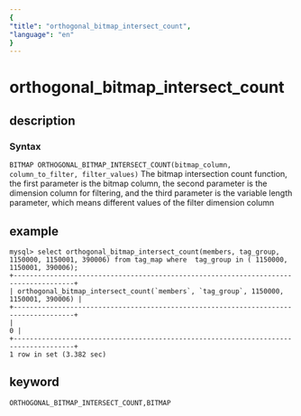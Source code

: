 ```yaml
---
{
"title": "orthogonal_bitmap_intersect_count",
"language": "en"
}
---
```


<!-- 
Licensed to the Apache Software Foundation (ASF) under one
or more contributor license agreements.  See the NOTICE file
distributed with this work for additional information
regarding copyright ownership.  The ASF licenses this file
to you under the Apache License, Version 2.0 (the
"License"); you may not use this file except in compliance
with the License.  You may obtain a copy of the License at
  http://www.apache.org/licenses/LICENSE-2.0
Unless required by applicable law or agreed to in writing,
software distributed under the License is distributed on an
"AS IS" BASIS, WITHOUT WARRANTIES OR CONDITIONS OF ANY
KIND, either express or implied.  See the License for the
specific language governing permissions and limitations
under the License.
-->

# orthogonal_bitmap_intersect_count
## description
### Syntax

`BITMAP ORTHOGONAL_BITMAP_INTERSECT_COUNT(bitmap_column, column_to_filter, filter_values)`
The bitmap intersection count function, the first parameter is the bitmap column, the second parameter is the dimension column for filtering, and the third parameter is the variable length parameter, which means different values of the filter dimension column

## example

```
mysql> select orthogonal_bitmap_intersect_count(members, tag_group, 1150000, 1150001, 390006) from tag_map where  tag_group in ( 1150000, 1150001, 390006);
+-------------------------------------------------------------------------------------+
| orthogonal_bitmap_intersect_count(`members`, `tag_group`, 1150000, 1150001, 390006) |
+-------------------------------------------------------------------------------------+
|                                                                                   0 |
+-------------------------------------------------------------------------------------+
1 row in set (3.382 sec)
```

## keyword

    ORTHOGONAL_BITMAP_INTERSECT_COUNT,BITMAP
